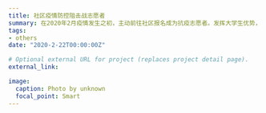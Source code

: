 ```yaml
---
title: 社区疫情防控阻击战志愿者
summary: 在2020年2月疫情发生之初，主动前往社区报名成为抗疫志愿者。发挥大学生优势，多次被居委安排上门登记社区外国人住户的各类信息，负责英语交流和翻译，被评为宁波大学共青团战“疫”先锋团员。
tags:
- others
date: "2020-2-22T00:00:00Z"

# Optional external URL for project (replaces project detail page).
external_link: 

image:
  caption: Photo by unknown
  focal_point: Smart
---
```

